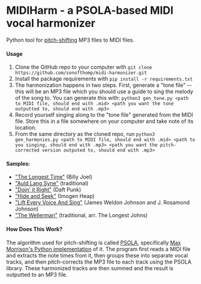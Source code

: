 # MIDIHarm - a PSOLA-based MIDI vocal harmonizer

Python tool for [pitch-shifting](https://en.wikipedia.org/wiki/Pitch_shifting) MP3 files to MIDI files.

#### Usage
 1. Clone the GitHub repo to your computer with `git clone https://github.com/sonofthomp/midi-harmonizer.git`
 2. Install the package requirements with `pip install -r requirements.txt`
 3. The harmonization happens in two steps. First, generate a "tone file" -- this will be an MP3 file which you should use a guide to sing the melody of the song to. You can generate this with: `python3 gen_tone.py <path to MIDI file, should end with .mid> <path you want the tone outputted to, should end with .mp3>`
 4. Record yourself singing along to the "tone file" generated from the MIDI file. Store this in a file somewhere on your computer and take note of its location.
 5. From the same directory as the cloned repo, run `python3 gen_harmonies.py <path to MIDI file, should end with .mid> <path to you singing, should end with .mp3> <path you want the pitch-corrected version outputed to, should end with .mp3>`

#### Samples:
 - ["The Longest Time"](https://drive.google.com/file/d/1iUiS8SRIryN8G8qwq9o78cquQxJUPypE/view?usp=drive_link) (Billy Joel)
 - ["Auld Lang Syne"](https://drive.google.com/file/d/1xyOqZ27ZsNG_-O0BwCoFYj3t36gOs7qO/view?usp=drive_link) (traditional)
 - ["Doin' it Right"](https://drive.google.com/file/d/1CYurlsZ7FwWxdIHys09cVGsmYJxQpjOW/view?usp=drive_link) (Daft Punk)
 - ["Hide and Seek"](https://drive.google.com/file/d/149RHfQG-ayPsHujy_P2BnopD-gryqDz8/view?usp=drive_link) (Imogen Heap)
 - ["Lift Every Voice And Sing"](https://drive.google.com/file/d/1awitkiQC4OODjSJnnFJ6-BAarys9Rs8J/view?usp=drive_link) (James Weldon Johnson and J. Rosamond Johnson)
 - ["The Wellerman"](https://drive.google.com/file/d/1uJfRjTb7sCOomo_X-7uDSwquY8roJ-BV/view?usp=drive_link) (traditional, arr. The Longest Johns)

#### How Does This Work?
The algorithm used for pitch-shifting is called [PSOLA](https://en.wikipedia.org/wiki/PSOLA), specifically [Max Morrison's Python implementation](https://github.com/maxrmorrison/psola) of it. The program first reads a MIDI file and extracts the note times from it, then groups these into separate vocal tracks, and then pitch-corrects the MP3 file to each track using the PSOLA library. These harmonized tracks are then summed and the result is outputted to an MP3 file.
